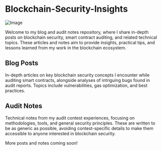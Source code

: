 # Blockchain-Security-Insights

![Image](https://github.com/user-attachments/assets/6e10aa40-1e77-480b-b5e3-c9aada6a45fd)

Welcome to my blog and audit notes repository, where I share in-depth posts on blockchain security, smart contract auditing, and related technical topics. These articles and notes aim to provide insights, practical tips, and lessons learned from my work in the blockchain ecosystem.

## Blog Posts
In-depth articles on key blockchain security concepts I encounter while auditing smart contracts, alongside analyses of intriguing bugs found in audit reports. Topics include vulnerabilities, gas optimization, and best practices.

## Audit Notes
Technical notes from my audit contest experiences, focusing on methodologies, tools, and general security principles. These are written to be as generic as possible, avoiding contest-specific details to make them accessible to anyone interested in blockchain security.

More posts and notes coming soon!
